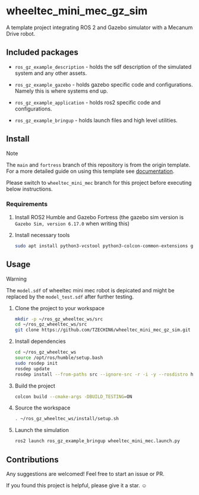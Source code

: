 # wheeltec_mini_mec_gz_sim
A template project integrating ROS 2 and Gazebo simulator with a Mecanum Drive robot.

## Included packages

* `ros_gz_example_description` - holds the sdf description of the simulated system and any other assets.

* `ros_gz_example_gazebo` - holds gazebo specific code and configurations. Namely this is where systems end up.

* `ros_gz_example_application` - holds ros2 specific code and configurations.

* `ros_gz_example_bringup` - holds launch files and high level utilities.


## Install

> [!NOTE]
> The `main` and `fortress` branch of this repository is from the origin template. For a more detailed guide on using this template see [documentation](https://gazebosim.org/docs/latest/ros_gz_project_template_guide).
>
> Please switch to `wheeltec_mini_mec` branch for this project before executing below instructions.

### Requirements

1. Install ROS2 Humble and Gazebo Fortress (the gazebo sim version is `Gazebo Sim, version 6.17.0` when writing this)

1. Install necessary tools

    ```bash
    sudo apt install python3-vcstool python3-colcon-common-extensions git wget
    ```

## Usage

> [!Warning]
> The `model.sdf` of wheeltec mini mec robot is depicated and might be replaced by the `model_test.sdf` after further testing.

1. Clone the project to your workspace

    ```bash
    mkdir -p ~/ros_gz_wheeltec_ws/src
    cd ~/ros_gz_wheeltec_ws/src
    git clone https://github.com/TZECHIN6/wheeltec_mini_mec_gz_sim.git
    ```

1. Install dependencies

    ```bash
    cd ~/ros_gz_wheeltec_ws
    source /opt/ros/humble/setup.bash
    sudo rosdep init
    rosdep update
    rosdep install --from-paths src --ignore-src -r -i -y --rosdistro humble
    ```

1. Build the project

    ```bash
    colcon build --cmake-args -DBUILD_TESTING=ON
    ```

1. Source the workspace

    ```bash
    . ~/ros_gz_wheeltec_ws/install/setup.sh
    ```

1. Launch the simulation

    ```bash
    ros2 launch ros_gz_example_bringup wheeltec_mini_mec.launch.py
    ```

## Contributions

Any suggestions are welcomed! Feel free to start an issue or PR.

If you found this project is helpful, please give it a star. ☺️
